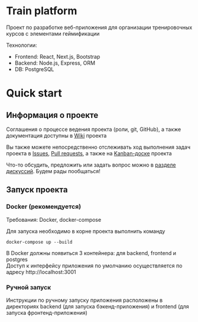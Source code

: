 # Train platform
Проект по разработке веб-приложения для организации тренировочных курсов с элементами геймификации

Технологии:
- Frontend: React, Next.js, Bootstrap
- Backend: Node.js, Express, ORM
- DB: PostgreSQL

# Quick start

## Информация о проекте
Соглашения о процессе ведения проекта (роли, git, GitHub), а также документация доступны в [Wiki](https://github.com/TeamHSE/train-platform/wiki) проекта

Вы также можете непосредственно отслеживать ход выполнения задач проекта в [Issues](https://github.com/TeamHSE/train-platform/issues), [Pull requests](https://github.com/TeamHSE/train-platform/pulls), а также на [Kanban-доске](https://github.com/orgs/TeamHSE/projects/1) проекта

Что-то обсудить, предложить или задать вопрос можно в [разделе дискуссий](https://github.com/TeamHSE/train-platform/discussions/62). Будем рады пообщаться!

## Запуск проекта

### Docker (рекомендуется)
Требования: Docker, docker-compose<br>

Для запуска необходимо в корне проекта выполнить команду
```
docker-compose up --build
```
В Docker должны появиться 3 контейнера: для backend, frontend и postgres<br>
Доступ к интерфейсу приложения по умолчанию осуществляется по адресу http://localhost:3001

### Ручной запуск

Инструкции по ручному запуску приложения расположены в директориях backend (для запуска бэкенд-приложения) и frontend (для запуска фронтенд-приложения)

